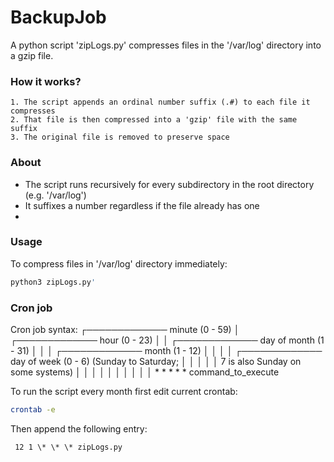 # BackupJob
A python script 'zipLogs.py' compresses files in the '/var/log' directory into a gzip file.

### How it works?
    1. The script appends an ordinal number suffix (.#) to each file it compresses
    2. That file is then compressed into a 'gzip' file with the same suffix
    3. The original file is removed to preserve space

### About
* The script runs recursively for every subdirectory in the root directory (e.g. '/var/log')
* It suffixes a number regardless if the file already has one
* 

### Usage
To compress files in '/var/log' directory immediately:
```sh
python3 zipLogs.py'
```
### Cron job
Cron job syntax:
┌───────────── minute (0 - 59)
│ ┌───────────── hour (0 - 23)
│ │ ┌───────────── day of month (1 - 31)
│ │ │ ┌───────────── month (1 - 12)
│ │ │ │ ┌───────────── day of week (0 - 6) (Sunday to Saturday;
│ │ │ │ │                                       7 is also Sunday on some systems)
│ │ │ │ │
│ │ │ │ │
\* \* \* \* \*  command_to_execute


To run the script every month first edit current crontab:
```sh
crontab -e
```

Then append the following entry:
```
 12 1 \* \* \* zipLogs.py
```